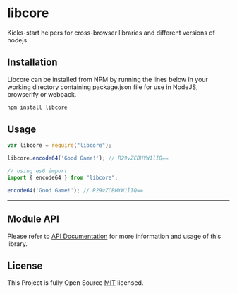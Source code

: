 # libcore
Kicks-start helpers for cross-browser libraries and different versions of nodejs

## Installation

Libcore can be installed from NPM by running the lines
below in your working directory containing package.json file
for use in NodeJS, browserify or webpack.

```js
npm install libcore
```

## Usage

```js
var libcore = require("libcore");

libcore.encode64('Good Game!'); // R29vZCBHYW1lIQ==

// using es6 import
import { encode64 } from "libcore";

encode64('Good Game!'); // R29vZCBHYW1lIQ==
```
___


## Module API

Please refer to [API Documentation](docs/README.md) for more information and usage of this library.


## License

This Project is fully Open Source [MIT](https://opensource.org/licenses/MIT) licensed.
